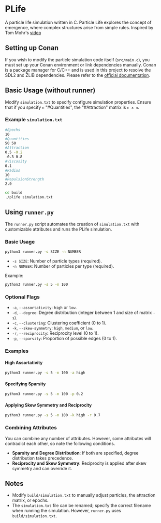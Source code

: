 # PLife

A particle life simulation written in C. Particle Life explores the concept of emergence, where complex structures arise from simple rules. Inspired by Tom Mohr's [video](https://www.youtube.com/watch?v=p4YirERTVF0&t=393s)

## Setting up Conan

If you wish to modify the particle simulation code itself (`src/main.c`), you must set up your Conan environment or link dependencies manually. Conan is a package manager for C/C++ and is used in this project to resolve the SDL2 and ZLIB dependencies. Please refer to the [official documentation](https://docs.conan.io/2/index.html).

## Basic Usage (without runner)

Modify `simulation.txt` to specify configure simulation properties. Ensure that if you specify `n` "\#Quantities", the "\#Attraction" matrix is `n x n`.

### Example `simulation.txt`

```bash
#Epochs
10
#Quantities
50 50
#Attraction
0.5 -0.2
-0.3 0.8
#Viscosity
0.1
#Radius
10
#RepulsionStrength
2.0
```

```bash
cd build
./plife simulation.txt
```

## Using `runner.py`

The `runner.py` script automates the creation of `simulation.txt` with customizable attributes and runs the PLife simulation.

### Basic Usage

```bash
python3 runner.py -s SIZE -n NUMBER
```

- `-s SIZE`: Number of particle types (required).
- `-n NUMBER`: Number of particles per type (required).

Example:

```bash
python3 runner.py -s 5 -n 100
```

### Optional Flags

- `-a`, `--assortativity`: `high` or `low`.
- `-d`, `--degree`: Degree distribution (integer between 1 and size of matrix `-s`).
- `-c`, `--clustering`: Clustering coefficient (0 to 1).
- `-k`, `--skew-symmetry`: `high`, `medium`, or `low`.
- `-r`, `--reciprocity`: Reciprocity level (0 to 1).
- `-p`, `--sparsity`: Proportion of possible edges (0 to 1).

### Examples

#### High Assortativity

```bash
python3 runner.py -s 5 -n 100 -a high
```

#### Specifying Sparsity

```bash
python3 runner.py -s 5 -n 100 -p 0.2
```

#### Applying Skew Symmetry and Reciprocity

```bash
python3 runner.py -s 5 -n 100 -k high -r 0.7
```

### Combining Attributes

You can combine any number of attributes. However, some attributes will contradict each other, so note the following conditions.

- **Sparsity and Degree Distribution**: If both are specified, degree distribution takes precedence.
- **Reciprocity and Skew Symmetry**: Reciprocity is applied after skew symmetry and can override it.

## Notes

- Modify `build/simulation.txt` to manually adjust particles, the attraction matrix, or epochs.
- The `simulation.txt` file can be renamed; specify the correct filename when running the simulation. However, `runner.py` uses `build/simulation.txt`.
